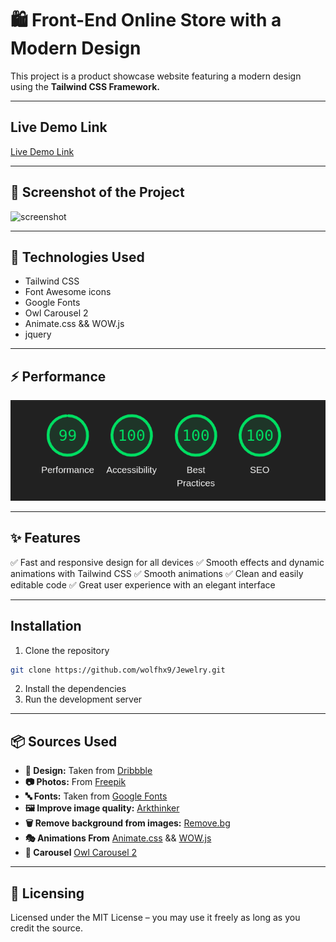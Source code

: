 # 🛍️ Front-End Online Store with a Modern Design
This project is a product showcase website featuring a modern design using the **Tailwind CSS Framework.**

---
## Live Demo Link
[ Live Demo Link](https://wolfhx9.github.io/Jewelry/)

---

## 📸 Screenshot of the Project
![screenshot](public/images/screenshot.png)  

---

## 🚀 Technologies Used

- Tailwind CSS
- Font Awesome icons
- Google Fonts
- Owl Carousel 2
- Animate.css && WOW.js
- jquery

---

## ⚡ Performance  
![Performance](public/images/Performance.png)  

---

## ✨ Features
✅ Fast and responsive design for all devices
✅ Smooth effects and dynamic animations with Tailwind CSS
✅ Smooth animations
✅ Clean and easily editable code
✅ Great user experience with an elegant interface

---

## Installation

1. Clone the repository
```sh
git clone https://github.com/wolfhx9/Jewelry.git
``` 
2. Install the dependencies
3. Run the development server

---

## 📦 Sources Used
- **📌 Design:** Taken from [Dribbble](https://dribbble.com)  
- **📷 Photos:** From [Freepik](https://www.freepik.com/)  
- **🔤 Fonts:** Taken from [Google Fonts](https://fonts.google.com/)  
- **🖼️ Improve image quality:** [Arkthinker](https://www.arkthinker.com/ar/image-upscaler/)  
- **🗑️ Remove background from images:** [Remove.bg](https://www.remove.bg/)
- **🎭 Animations From** [Animate.css](https://animate.style/) && [WOW.js](https://wowjs.uk/)
- **📌 Carousel** [Owl Carousel 2](https://owlcarousel2.github.io/OwlCarousel2/)

---

## 📜 Licensing  
Licensed under the MIT License – you may use it freely as long as you credit the source.